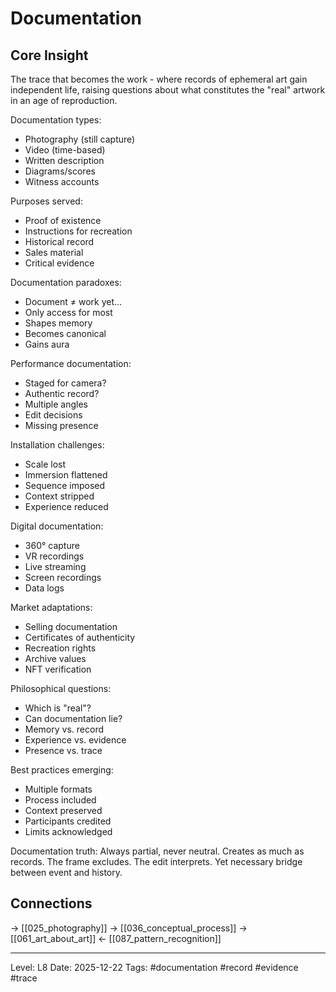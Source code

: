 # Documentation

## Core Insight
The trace that becomes the work - where records of ephemeral art gain independent life, raising questions about what constitutes the "real" artwork in an age of reproduction.

Documentation types:
- Photography (still capture)
- Video (time-based)
- Written description
- Diagrams/scores
- Witness accounts

Purposes served:
- Proof of existence
- Instructions for recreation
- Historical record
- Sales material
- Critical evidence

Documentation paradoxes:
- Document ≠ work yet...
- Only access for most
- Shapes memory
- Becomes canonical
- Gains aura

Performance documentation:
- Staged for camera?
- Authentic record?
- Multiple angles
- Edit decisions
- Missing presence

Installation challenges:
- Scale lost
- Immersion flattened
- Sequence imposed
- Context stripped
- Experience reduced

Digital documentation:
- 360° capture
- VR recordings
- Live streaming
- Screen recordings
- Data logs

Market adaptations:
- Selling documentation
- Certificates of authenticity
- Recreation rights
- Archive values
- NFT verification

Philosophical questions:
- Which is "real"?
- Can documentation lie?
- Memory vs. record
- Experience vs. evidence
- Presence vs. trace

Best practices emerging:
- Multiple formats
- Process included
- Context preserved
- Participants credited
- Limits acknowledged

Documentation truth: Always partial, never neutral. Creates as much as records. The frame excludes. The edit interprets. Yet necessary bridge between event and history.

## Connections
→ [[025_photography]]
→ [[036_conceptual_process]]
→ [[061_art_about_art]]
← [[087_pattern_recognition]]

---
Level: L8
Date: 2025-12-22
Tags: #documentation #record #evidence #trace